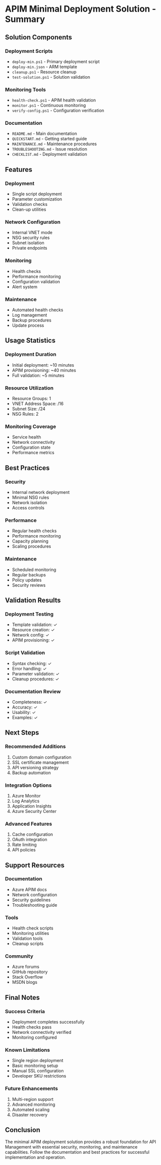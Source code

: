 # APIM Minimal Deployment Solution - Summary

## Solution Components

### Deployment Scripts
- `deploy-min.ps1` - Primary deployment script
- `deploy-min.json` - ARM template
- `cleanup.ps1` - Resource cleanup
- `test-solution.ps1` - Solution validation

### Monitoring Tools
- `health-check.ps1` - APIM health validation
- `monitor.ps1` - Continuous monitoring
- `verify-config.ps1` - Configuration verification

### Documentation
- `README.md` - Main documentation
- `QUICKSTART.md` - Getting started guide
- `MAINTENANCE.md` - Maintenance procedures
- `TROUBLESHOOTING.md` - Issue resolution
- `CHECKLIST.md` - Deployment validation

## Features

### Deployment
- Single script deployment
- Parameter customization
- Validation checks
- Clean-up utilities

### Network Configuration
- Internal VNET mode
- NSG security rules
- Subnet isolation
- Private endpoints

### Monitoring
- Health checks
- Performance monitoring
- Configuration validation
- Alert system

### Maintenance
- Automated health checks
- Log management
- Backup procedures
- Update process

## Usage Statistics

### Deployment Duration
- Initial deployment: ~10 minutes
- APIM provisioning: ~40 minutes
- Full validation: ~5 minutes

### Resource Utilization
- Resource Groups: 1
- VNET Address Space: /16
- Subnet Size: /24
- NSG Rules: 2

### Monitoring Coverage
- Service health
- Network connectivity
- Configuration state
- Performance metrics

## Best Practices

### Security
- Internal network deployment
- Minimal NSG rules
- Network isolation
- Access controls

### Performance
- Regular health checks
- Performance monitoring
- Capacity planning
- Scaling procedures

### Maintenance
- Scheduled monitoring
- Regular backups
- Policy updates
- Security reviews

## Validation Results

### Deployment Testing
- Template validation: ✓
- Resource creation: ✓
- Network config: ✓
- APIM provisioning: ✓

### Script Validation
- Syntax checking: ✓
- Error handling: ✓
- Parameter validation: ✓
- Cleanup procedures: ✓

### Documentation Review
- Completeness: ✓
- Accuracy: ✓
- Usability: ✓
- Examples: ✓

## Next Steps

### Recommended Additions
1. Custom domain configuration
2. SSL certificate management
3. API versioning strategy
4. Backup automation

### Integration Options
1. Azure Monitor
2. Log Analytics
3. Application Insights
4. Azure Security Center

### Advanced Features
1. Cache configuration
2. OAuth integration
3. Rate limiting
4. API policies

## Support Resources

### Documentation
- Azure APIM docs
- Network configuration
- Security guidelines
- Troubleshooting guide

### Tools
- Health check scripts
- Monitoring utilities
- Validation tools
- Cleanup scripts

### Community
- Azure forums
- GitHub repository
- Stack Overflow
- MSDN blogs

## Final Notes

### Success Criteria
- Deployment completes successfully
- Health checks pass
- Network connectivity verified
- Monitoring configured

### Known Limitations
- Single region deployment
- Basic monitoring setup
- Manual SSL configuration
- Developer SKU restrictions

### Future Enhancements
1. Multi-region support
2. Advanced monitoring
3. Automated scaling
4. Disaster recovery

## Conclusion

The minimal APIM deployment solution provides a robust foundation for API Management with essential security, monitoring, and maintenance capabilities. Follow the documentation and best practices for successful implementation and operation.